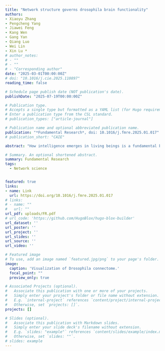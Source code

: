 ```yaml
---
title: "Network structure governs drosophila brain functionality"
authors:
- Xiaoyu Zhang
- Pengcheng Yang
- Jiawei Feng
- Kang Wen
- Gang Yan
- Qiang Luo
- Wei Lin
- Xin Lu *
# author_notes:
# - ""
# - ""
# - "Corresponding author"
date: "2025-03-01T00:00:00Z"
# doi: "10.1016/j.cie.2025.110897"
reading_time: false

# Schedule page publish date (NOT publication's date).
publishDate: "2025-07-19T00:00:00Z"

# Publication type.
# Accepts a single type but formatted as a YAML list (for Hugo requirements).
# Enter a publication type from the CSL standard.
# publication_types: ["article-journal"]

# Publication name and optional abbreviated publication name.
publication: "*Fundamental Research*, doi: 10.1016/j.fmre.2025.01.017"
# publication_short: "CAIE"

abstract: "How intelligence emerges in living beings is a fundamental but largely unanswered question in neuroscience. To address this challenge, we leveraged the largest available data set of adult Drosophila connectome, and constructed a comprehensive computational framework using simplified neuronal activation mechanisms to mimic the observed activation behavior within the connectome. The results revealed that even with rudimentary neuronal activation mechanisms, models grounded in real neuronal network structures can generate activation patterns strikingly analogous to those observed in the actual brain. A significant discovery was the consistency of activation patterns across various neuronal dynamic models with the same network structure. This consistency results therefore underscore the pivotal role of network topology in neural information processing, but challenge the prevailing view that solely relies on neuron count or complex individual neuron dynamics. Further analysis demonstrated a near-complete separation of the visual and the olfactory systems at the network level. Moreover, we found that the network distance, rather than spatial distance, is the primary determinant of activation patterns, and also that a reconnect rate of at least 1o/oo was sufficient to disrupt the previously observed activation patterns. We also observed synergistic effects between the brain hemispheres: Even with unilateral input stimuli, visual-related neurons in both hemispheres were activated, highlighting the importance of interhemispheric communication. All these findings suggest the crucial role of network structure in neural activation and offer novel insights into the fundamental principles governing brain functionality."

# Summary. An optional shortened abstract.
summary: Fundamental Research
tags:
  - Network science


featured: true
links:
- name: Link
  url: https://doi.org/10.1016/j.fmre.2025.01.017
# links:
# - name: ""
#   url: ""
url_pdf: uploads/FR.pdf
# url_code: 'https://github.com/HugoBlox/hugo-blox-builder'
url_dataset: ''
url_poster: ''
url_project: ''
url_slides: ''
url_source: ''
url_video: ''

# Featured image
# To use, add an image named `featured.jpg/png` to your page's folder. 
image:
  caption: 'Visualization of Drosophila connectome.'
  focal_point: ""
  preview_only: true

# Associated Projects (optional).
#   Associate this publication with one or more of your projects.
#   Simply enter your project's folder or file name without extension.
#   E.g. `internal-project` references `content/project/internal-project/index.md`.
#   Otherwise, set `projects: []`.
projects: []

# Slides (optional).
#   Associate this publication with Markdown slides.
#   Simply enter your slide deck's filename without extension.
#   E.g. `slides: "example"` references `content/slides/example/index.md`.
#   Otherwise, set `slides: ""`.
# slides: example
---
```


<!-- {{% callout note %}}
Click the *Cite* button above to demo the feature to enable visitors to import publication metadata into their reference management software.
{{% /callout %}}

{{% callout note %}}
Create your slides in Markdown - click the *Slides* button to check out the example.
{{% /callout %}} -->
<!-- 
Add the publication's **full text** or **supplementary notes** here. You can use rich formatting such as including [code, math, and images](https://docs.hugoblox.com/content/writing-markdown-latex/). -->

